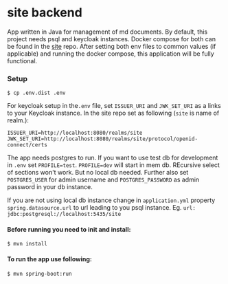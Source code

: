 # site backend

App written in Java for management of md documents. By default, this project needs psql and keycloak instances. Docker
compose for both can be found in the [site](https://github.com/SamuelSlavka/site) repo. After setting both env
files to common values (if applicable) and running the docker compose, this application will be fully
functional.

### Setup

    $ cp .env.dist .env     
For keycloak setup in the`.env` file, set `ISSUER_URI` and `JWK_SET_URI` as a links to your Keycloak instance.
In the site repo set as following (`site` is name of realm.):

    ISSUER_URI=http://localhost:8080/realms/site
    JWK_SET_URI=http://localhost:8080/realms/site/protocol/openid-connect/certs

The app needs postgres to run. If you want to
use test db for development in `.env` set `PROFILE=test`. `PROFILE=dev` will start in mem db. REcursive select of sections won't work. But no local db needed.
Further also set `POSTGRES_USER` for admin username
and `POSTGRES_PASSWORD` as admin password in your db instance. 

If you are not using local db instance change in `application.yml` property `spring.datasource.url` to url leading to
you psql instance.
Eg. `url: jdbc:postgresql://localhost:5435/site`

#### Before running you need to init and install:

    $ mvn install

#### To run the app use following:

    $ mvn spring-boot:run
